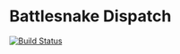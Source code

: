 # Battlesnake Dispatch

[![Build Status](https://travis-ci.org/pambrose/battlesnake-dispatch.svg?branch=master)](https://travis-ci.org/pambrose/simple-battlesnake)
